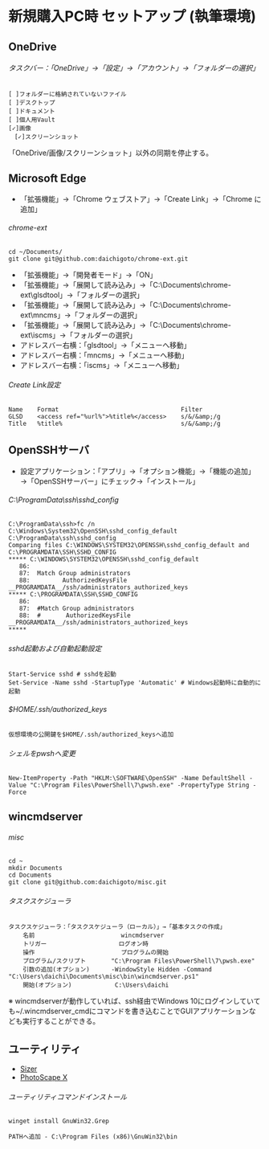 # 新規購入PC時 セットアップ (執筆環境)

## OneDrive

###### タスクバー：「OneDrive」→「設定」→「アカウント」→「フォルダーの選択」

    [ ]フォルダーに格納されていないファイル
    [ ]デスクトップ
    [ ]ドキュメント
    [ ]個人用Vault
    [✓]画像
    　[✓]スクリーンショット

「OneDrive/画像/スクリーンショット」以外の同期を停止する。

## Microsoft Edge

- 「拡張機能」→「Chrome ウェブストア」→「Create Link」→「Chrome に追加」

###### chrome-ext

    cd ~/Documents/
    git clone git@github.com:daichigoto/chrome-ext.git

- 「拡張機能」→「開発者モード」→「ON」
- 「拡張機能」→「展開して読み込み」→「C:\Documents\chrome-ext\glsdtool」→「フォルダーの選択」
- 「拡張機能」→「展開して読み込み」→「C:\Documents\chrome-ext\mncms」→「フォルダーの選択」
- 「拡張機能」→「展開して読み込み」→「C:\Documents\chrome-ext\iscms」→「フォルダーの選択」
- アドレスバー右横：「glsdtool」→「メニューへ移動」
- アドレスバー右横：「mncms」→「メニューへ移動」
- アドレスバー右横：「iscms」→「メニューへ移動」

###### Create Link設定

    Name    Format                                  Filter
    GLSD    <access ref="%url%">%title%</access>    s/&/&amp;/g
    Title   %title%                                 s/&/&amp;/g

## OpenSSHサーバ

- 設定アプリケーション：「アプリ」→「オプション機能」→「機能の追加」→「OpenSSHサーバー」にチェック→「インストール」

###### C:\ProgramData\ssh\sshd_config

    C:\ProgramData\ssh>fc /n C:\Windows\System32\OpenSSH\sshd_config_default C:\ProgramData\ssh\sshd_config
    Comparing files C:\WINDOWS\SYSTEM32\OPENSSH\sshd_config_default and C:\PROGRAMDATA\SSH\SSHD_CONFIG
    ***** C:\WINDOWS\SYSTEM32\OPENSSH\sshd_config_default
       86:
       87:  Match Group administrators
       88:         AuthorizedKeysFile __PROGRAMDATA__/ssh/administrators_authorized_keys
    ***** C:\PROGRAMDATA\SSH\SSHD_CONFIG
       86:
       87:  #Match Group administrators
       88:  #       AuthorizedKeysFile __PROGRAMDATA__/ssh/administrators_authorized_keys
    *****

###### sshd起動および自動起動設定

    Start-Service sshd # sshdを起動
    Set-Service -Name sshd -StartupType 'Automatic' # Windows起動時に自動的に起動

###### $HOME/.ssh/authorized_keys

    仮想環境の公開鍵を$HOME/.ssh/authorized_keysへ追加

###### シェルをpwshへ変更

    New-ItemProperty -Path "HKLM:\SOFTWARE\OpenSSH" -Name DefaultShell -Value "C:\Program Files\PowerShell\7\pwsh.exe" -PropertyType String -Force 

## wincmdserver

###### misc

    cd ~
    mkdir Documents
    cd Documents
    git clone git@github.com:daichigoto/misc.git

###### タスクスケジューラ

    タスクスケジューラ：「タスクスケジューラ（ローカル）」→「基本タスクの作成」
        名前                        wincmdserver
        トリガー                    ログオン時
        操作                        プログラムの開始
        プログラム/スクリプト       "C:\Program Files\PowerShell\7\pwsh.exe"
        引数の追加(オプション)      -WindowStyle Hidden -Command "C:\Users\daichi\Documents\misc\bin\wincmdserver.ps1"
        開始(オプション)            C:\Users\daichi

※ wincmdserverが動作していれば、ssh経由でWindows 10にログインしていても~/.wincmdserver_cmdにコマンドを書き込むことでGUIアプリケーションなども実行することができる。

## ユーティリティ

- [Sizer](http://www.brianapps.net/sizer/)
- [PhotoScape X](http://x.photoscape.org/)

###### ユーティリティコマンドインストール

    winget install GnuWin32.Grep

    PATHへ追加 - C:\Program Files (x86)\GnuWin32\bin 
